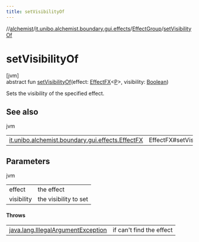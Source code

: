```yaml
---
title: setVisibilityOf
---
```

//[alchemist](../../../index.html)/[it.unibo.alchemist.boundary.gui.effects](../index.html)/[EffectGroup](index.html)/[setVisibilityOf](set-visibility-of.html)



# setVisibilityOf



[jvm]\
abstract fun [setVisibilityOf](set-visibility-of.html)(effect: [EffectFX](../-effect-f-x/index.html)<[P](../../it.unibo.alchemist.boundary.gui.effects.json/-effect-group-adapter/index.html)>, visibility: [Boolean](https://kotlinlang.org/api/latest/jvm/stdlib/kotlin/-boolean/index.html))



Sets the visibility of the specified effect.



## See also


jvm

| | |
|---|---|
| [it.unibo.alchemist.boundary.gui.effects.EffectFX](../-effect-f-x/set-visibility.html) | EffectFX#setVisibility(boolean) |



## Parameters


jvm

| | |
|---|---|
| effect | the effect |
| visibility | the visibility to set |



#### Throws


| | |
|---|---|
| [java.lang.IllegalArgumentException](https://docs.oracle.com/javase/8/docs/api/java/lang/IllegalArgumentException.html) | if can't find the effect |



